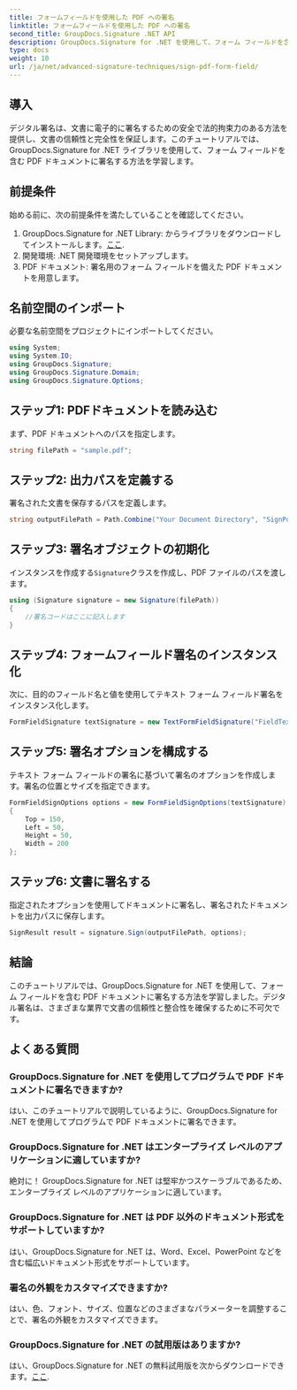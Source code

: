 ```yaml
---
title: フォームフィールドを使用した PDF への署名
linktitle: フォームフィールドを使用した PDF への署名
second_title: GroupDocs.Signature .NET API
description: GroupDocs.Signature for .NET を使用して、フォーム フィールドを含む PDF ドキュメントに署名する方法を学びます。文書の信頼性と整合性を簡単に確保します。
type: docs
weight: 10
url: /ja/net/advanced-signature-techniques/sign-pdf-form-field/
---
```

## 導入
デジタル署名は、文書に電子的に署名するための安全で法的拘束力のある方法を提供し、文書の信頼性と完全性を保証します。このチュートリアルでは、GroupDocs.Signature for .NET ライブラリを使用して、フォーム フィールドを含む PDF ドキュメントに署名する方法を学習します。
## 前提条件
始める前に、次の前提条件を満たしていることを確認してください。
1.  GroupDocs.Signature for .NET Library: からライブラリをダウンロードしてインストールします。[ここ](https://releases.groupdocs.com/signature/net/).
2. 開発環境: .NET 開発環境をセットアップします。
3. PDF ドキュメント: 署名用のフォーム フィールドを備えた PDF ドキュメントを用意します。

## 名前空間のインポート
必要な名前空間をプロジェクトにインポートしてください。
```csharp
using System;
using System.IO;
using GroupDocs.Signature;
using GroupDocs.Signature.Domain;
using GroupDocs.Signature.Options;
```
## ステップ1: PDFドキュメントを読み込む
まず、PDF ドキュメントへのパスを指定します。
```csharp
string filePath = "sample.pdf";
```
## ステップ2: 出力パスを定義する
署名された文書を保存するパスを定義します。
```csharp
string outputFilePath = Path.Combine("Your Document Directory", "SignPdfWithFormField", "SignedWithFormField.pdf");
```
## ステップ3: 署名オブジェクトの初期化
インスタンスを作成する`Signature`クラスを作成し、PDF ファイルのパスを渡します。
```csharp
using (Signature signature = new Signature(filePath))
{
    //署名コードはここに記入します
}
```
## ステップ4: フォームフィールド署名のインスタンス化
次に、目的のフィールド名と値を使用してテキスト フォーム フィールド署名をインスタンス化します。
```csharp
FormFieldSignature textSignature = new TextFormFieldSignature("FieldText", "Value1");
```
## ステップ5: 署名オプションを構成する
テキスト フォーム フィールドの署名に基づいて署名のオプションを作成します。署名の位置とサイズを指定できます。
```csharp
FormFieldSignOptions options = new FormFieldSignOptions(textSignature)
{
    Top = 150,
    Left = 50,
    Height = 50,
    Width = 200
};
```
## ステップ6: 文書に署名する
指定されたオプションを使用してドキュメントに署名し、署名されたドキュメントを出力パスに保存します。
```csharp
SignResult result = signature.Sign(outputFilePath, options);
```

## 結論
このチュートリアルでは、GroupDocs.Signature for .NET を使用して、フォーム フィールドを含む PDF ドキュメントに署名する方法を学習しました。デジタル署名は、さまざまな業界で文書の信頼性と整合性を確保するために不可欠です。
## よくある質問
### GroupDocs.Signature for .NET を使用してプログラムで PDF ドキュメントに署名できますか?
はい、このチュートリアルで説明しているように、GroupDocs.Signature for .NET を使用してプログラムで PDF ドキュメントに署名できます。
### GroupDocs.Signature for .NET はエンタープライズ レベルのアプリケーションに適していますか?
絶対に！ GroupDocs.Signature for .NET は堅牢かつスケーラブルであるため、エンタープライズ レベルのアプリケーションに適しています。
### GroupDocs.Signature for .NET は PDF 以外のドキュメント形式をサポートしていますか?
はい、GroupDocs.Signature for .NET は、Word、Excel、PowerPoint などを含む幅広いドキュメント形式をサポートしています。
### 署名の外観をカスタマイズできますか?
はい、色、フォント、サイズ、位置などのさまざまなパラメーターを調整することで、署名の外観をカスタマイズできます。
### GroupDocs.Signature for .NET の試用版はありますか?
はい、GroupDocs.Signature for .NET の無料試用版を次からダウンロードできます。[ここ](https://releases.groupdocs.com/).